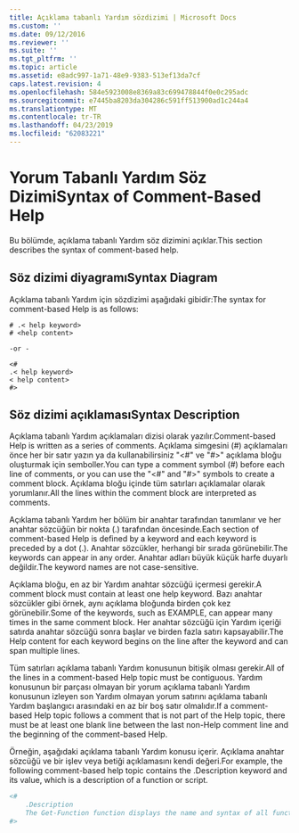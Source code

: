 ```yaml
---
title: Açıklama tabanlı Yardım sözdizimi | Microsoft Docs
ms.custom: ''
ms.date: 09/12/2016
ms.reviewer: ''
ms.suite: ''
ms.tgt_pltfrm: ''
ms.topic: article
ms.assetid: e8adc997-1a71-48e9-9383-513ef13da7cf
caps.latest.revision: 4
ms.openlocfilehash: 584e5923008e8369a83c699478844f0e0c295adc
ms.sourcegitcommit: e7445ba8203da304286c591ff513900ad1c244a4
ms.translationtype: MT
ms.contentlocale: tr-TR
ms.lasthandoff: 04/23/2019
ms.locfileid: "62083221"
---
```

# <a name="syntax-of-comment-based-help"></a><span data-ttu-id="7cfab-102">Yorum Tabanlı Yardım Söz Dizimi</span><span class="sxs-lookup"><span data-stu-id="7cfab-102">Syntax of Comment-Based Help</span></span>

<span data-ttu-id="7cfab-103">Bu bölümde, açıklama tabanlı Yardım söz dizimini açıklar.</span><span class="sxs-lookup"><span data-stu-id="7cfab-103">This section describes the syntax of comment-based help.</span></span>

## <a name="syntax-diagram"></a><span data-ttu-id="7cfab-104">Söz dizimi diyagramı</span><span class="sxs-lookup"><span data-stu-id="7cfab-104">Syntax Diagram</span></span>

 <span data-ttu-id="7cfab-105">Açıklama tabanlı Yardım için sözdizimi aşağıdaki gibidir:</span><span class="sxs-lookup"><span data-stu-id="7cfab-105">The syntax for comment-based Help is as follows:</span></span>

```
# .< help keyword>
# <help content>

-or -

<#
.< help keyword>
< help content>
#>
```

## <a name="syntax-description"></a><span data-ttu-id="7cfab-106">Söz dizimi açıklaması</span><span class="sxs-lookup"><span data-stu-id="7cfab-106">Syntax Description</span></span>

 <span data-ttu-id="7cfab-107">Açıklama tabanlı Yardım açıklamaları dizisi olarak yazılır.</span><span class="sxs-lookup"><span data-stu-id="7cfab-107">Comment-based Help is written as a series of comments.</span></span> <span data-ttu-id="7cfab-108">Açıklama simgesini (#) açıklamaları önce her bir satır yazın ya da kullanabilirsiniz "\<#" ve "#>" açıklama bloğu oluşturmak için semboller.</span><span class="sxs-lookup"><span data-stu-id="7cfab-108">You can type a comment symbol (#) before each line of comments, or you can use the "\<#" and "#>" symbols to create a comment block.</span></span> <span data-ttu-id="7cfab-109">Açıklama bloğu içinde tüm satırları açıklamalar olarak yorumlanır.</span><span class="sxs-lookup"><span data-stu-id="7cfab-109">All the lines within the comment block are interpreted as comments.</span></span>

 <span data-ttu-id="7cfab-110">Açıklama tabanlı Yardım her bölüm bir anahtar tarafından tanımlanır ve her anahtar sözcüğün bir nokta (.) tarafından öncesinde.</span><span class="sxs-lookup"><span data-stu-id="7cfab-110">Each section of comment-based Help is defined by a keyword and each keyword is preceded by a dot (.).</span></span> <span data-ttu-id="7cfab-111">Anahtar sözcükler, herhangi bir sırada görünebilir.</span><span class="sxs-lookup"><span data-stu-id="7cfab-111">The keywords can appear in any order.</span></span> <span data-ttu-id="7cfab-112">Anahtar adları büyük küçük harfe duyarlı değildir.</span><span class="sxs-lookup"><span data-stu-id="7cfab-112">The keyword names are not case-sensitive.</span></span>

 <span data-ttu-id="7cfab-113">Açıklama bloğu, en az bir Yardım anahtar sözcüğü içermesi gerekir.</span><span class="sxs-lookup"><span data-stu-id="7cfab-113">A comment block must contain at least one help keyword.</span></span> <span data-ttu-id="7cfab-114">Bazı anahtar sözcükler gibi örnek, aynı açıklama bloğunda birden çok kez görünebilir.</span><span class="sxs-lookup"><span data-stu-id="7cfab-114">Some of the keywords, such as EXAMPLE, can appear many times in the same comment block.</span></span> <span data-ttu-id="7cfab-115">Her anahtar sözcüğü için Yardım içeriği satırda anahtar sözcüğü sonra başlar ve birden fazla satırı kapsayabilir.</span><span class="sxs-lookup"><span data-stu-id="7cfab-115">The Help content for each keyword begins on the line after the keyword and can span multiple lines.</span></span>

 <span data-ttu-id="7cfab-116">Tüm satırları açıklama tabanlı Yardım konusunun bitişik olması gerekir.</span><span class="sxs-lookup"><span data-stu-id="7cfab-116">All of the lines in a comment-based Help topic must be contiguous.</span></span> <span data-ttu-id="7cfab-117">Yardım konusunun bir parçası olmayan bir yorum açıklama tabanlı Yardım konusunun izleyen son Yardım olmayan yorum satırını açıklama tabanlı Yardım başlangıcı arasındaki en az bir boş satır olmalıdır.</span><span class="sxs-lookup"><span data-stu-id="7cfab-117">If a comment-based Help topic follows a comment that is not part of the Help topic, there must be at least one blank line between the last non-Help comment line and the beginning of the comment-based Help.</span></span>

 <span data-ttu-id="7cfab-118">Örneğin, aşağıdaki açıklama tabanlı Yardım konusu içerir. Açıklama anahtar sözcüğü ve bir işlev veya betiği açıklamasını kendi değeri.</span><span class="sxs-lookup"><span data-stu-id="7cfab-118">For example, the following comment-based help topic contains the .Description keyword and its value, which is a description of a function or script.</span></span>

```powershell
<#
    .Description
    The Get-Function function displays the name and syntax of all functions in the session.
#>
```